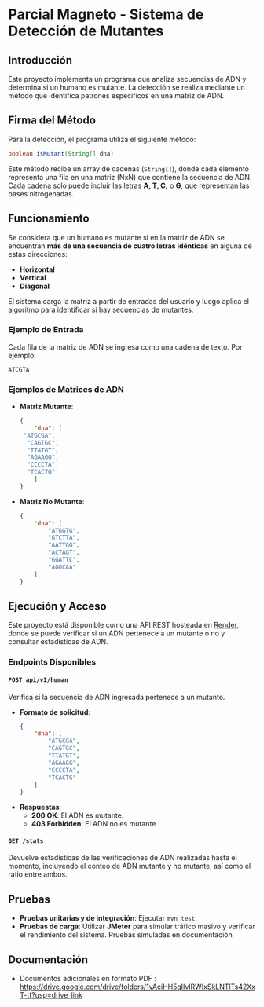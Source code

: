# Parcial Magneto - Sistema de Detección de Mutantes

## Introducción

Este proyecto implementa un programa que analiza secuencias de ADN y determina si un humano es mutante. La detección se realiza mediante un método que identifica patrones específicos en una matriz de ADN.

## Firma del Método

Para la detección, el programa utiliza el siguiente método:

```java
boolean isMutant(String[] dna)
```

Este método recibe un array de cadenas (`String[]`), donde cada elemento representa una fila en una matriz (NxN) que contiene la secuencia de ADN. Cada cadena solo puede incluir las letras **A, T, C,** o **G**, que representan las bases nitrogenadas.

## Funcionamiento

Se considera que un humano es mutante si en la matriz de ADN se encuentran **más de una secuencia de cuatro letras idénticas** en alguna de estas direcciones:

- **Horizontal**
- **Vertical**
- **Diagonal**

El sistema carga la matriz a partir de entradas del usuario y luego aplica el algoritmo para identificar si hay secuencias de mutantes.

### Ejemplo de Entrada

Cada fila de la matriz de ADN se ingresa como una cadena de texto. Por ejemplo:
```plaintext
ATCGTA
```

### Ejemplos de Matrices de ADN

- **Matriz Mutante**:
  ```json
  {
      "dna": [
   "ATGCGA",
    "CAGTGC",
    "TTATGT",
    "AGAAGG",
    "CCCCTA",
    "TCACTG"
      ]
  }
  ```

- **Matriz No Mutante**:
  ```json
  {
      "dna": [
          "ATGGTG",
          "GTCTTA",
          "AATTGG",
          "ACTAGT",
          "GGATTC",
          "AGGCAA"
      ]
  }
  ```

## Ejecución y Acceso

Este proyecto está disponible como una API REST hosteada en [Render](https://mutanteapi.onrender.com), donde se puede verificar si un ADN pertenece a un mutante o no y consultar estadísticas de ADN.

### Endpoints Disponibles

#### `POST api/v1/human`
Verifica si la secuencia de ADN ingresada pertenece a un mutante.

- **Formato de solicitud**:
  ```json
  {
      "dna": [
          "ATGCGA",
          "CAGTGC",
          "TTATGT",
          "AGAAGG",
          "CCCCTA",
          "TCACTG"
      ]
  }
  ```
- **Respuestas**:
  - **200 OK**: El ADN es mutante.
  - **403 Forbidden**: El ADN no es mutante.

#### `GET /stats`
Devuelve estadísticas de las verificaciones de ADN realizadas hasta el momento, incluyendo el conteo de ADN mutante y no mutante, así como el ratio entre ambos.

## Pruebas

- **Pruebas unitarias y de integración**: Ejecutar `mvn test`.
- **Pruebas de carga**: Utilizar **JMeter** para simular tráfico masivo y verificar el rendimiento del sistema. Pruebas simuladas en documentación


## Documentación
- Documentos adicionales en formato PDF : https://drive.google.com/drive/folders/1vAciHH5qIIvlRWIxSkLNTlTs42XxT-tf?usp=drive_link
